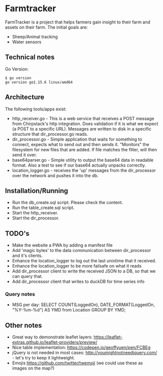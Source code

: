 # Farmtracker

FarmTracker is a project that helps farmers gain insight to their farm and assets on their farm.
The initial goals are:

-  Sheep/Animal tracking
-  Water sensors

## Technical notes

Go Version:

```
$ go version
go version go1.15.6 linux/amd64
```

## Architecture

The following tools/apps exist:

-  http_receiver.go - This is a web service that receives a POST message from Chirpstack's http integration. Does validation if it is what we expect (a POST to a specific URL). Messages are written to disk in a specific structure that dir_processor.go reads.
-  dir_processor.go - Simple application that waits for something to connect, expects what to send out and then sends it. "Monitors" the filesystem for new files that are added. If file matches the filter, will then send it over.
-  base64parser.go - Simple utility to output the base64 data in readable format. Also a test to see if our base64 actually unpacks correctly.
-  location_logger.go - receives the 'up' messages from the dir_processor over the network and pushes it into the db.

## Installation/Running

-  Run the db_create.sql script. Please check the content.
-  Run the table_create.sql script.
-  Start the http_receiver.
-  Start the dir_processor.

## TODO's

-  Make the website a PWA by adding a manifest file
-  Add 'magic bytes' to the data communication between dir_processor and it's clients.
-  Enhance the location_logger to log out the last unixtime that it received.
-  Enhance the location_logger to be more failsafe on what it reads
-  Add dir_processor client to write the received JSON to a DB, so that we can query that.
-  Add dir_processor client that writes to duckDB for time series info

### Query notes

-  MSG per day:
   SELECT COUNT(LoggedOn), DATE_FORMAT(LoggedOn, "%Y-%m-%d") AS YMD from Location GROUP BY YMD;

## Other notes

-  Great way to demonstrate leaflet layers: https://leaflet-extras.github.io/leaflet-providers/preview/
-  Nice table implementation: https://codepen.io/geoffyuen/pen/FCBEg
-  jQuery is not needed in most cases: http://youmightnotneedjquery.com/ - let's try to keep it lightweight.
-  Emojis https://github.com/twitter/twemoji (we could use these as images on the map?)
